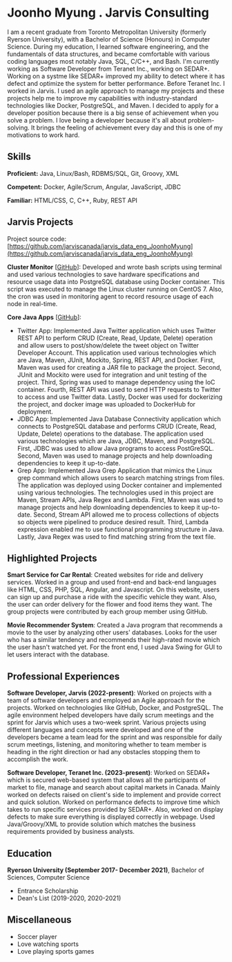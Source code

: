 # Joonho Myung . Jarvis Consulting

I am a recent graduate from Toronto Metropolitan University (formerly Ryerson University), with a Bachelor of Science (Honours) in Computer Science. During my education, I learned software engineering, and the fundamentals of data structures, and became comfortable with various coding languages most notably Java, SQL, C/C++, and Bash. I'm currently working as Software Developer from Teranet Inc., working on SEDAR+. Working on a systme like SEDAR+ improved my ability to detect where it has defect and optimize the system for better performance. Before Teranet Inc. I worked in Jarvis. I used an agile approach to manage my projects and these projects help me to improve my capabilities with industry-standard technologies like Docker, PostgreSQL, and Maven. I decided to apply for a developer position because there is a big sense of achievement when you solve a problem. I love being a developer because it's all about problem-solving. It brings the feeling of achievement every day and this is one of my motivations to work hard.

## Skills

**Proficient:** Java, Linux/Bash, RDBMS/SQL, Git, Groovy, XML

**Competent:** Docker, Agile/Scrum, Angular, JavaScript, JDBC

**Familiar:** HTML/CSS, C, C++, Ruby, REST API

## Jarvis Projects

Project source code: [https://github.com/jarviscanada/jarvis_data_eng_JoonhoMyung](https://github.com/jarviscanada/jarvis_data_eng_JoonhoMyung)


**Cluster Monitor** [[GitHub](https://github.com/jarviscanada/jarvis_data_eng_JoonhoMyung/tree/master/linux_sql)]: Developed and wrote bash scripts using terminal and used various technologies to save hardware specifications and resource usage data into PostgreSQL database using Docker container. This script was executed to manage the Linux cluster running on CentOS 7. Also, the cron was used in monitoring agent to record resource usage of each node in real-time.

**Core Java Apps** [[GitHub](https://github.com/jarviscanada/jarvis_data_eng_JoonhoMyung/tree/master/core_java)]:
      
  - Twitter App: Implemented Java Twitter application which uses Twitter REST API to perform CRUD (Create, Read, Update, Delete) operation and allow users to post/show/delete the tweet object on Twitter Developer Account. This application used various technologies which are Java, Maven, JUnit, Mockito, Spring, REST API, and Docker. First, Maven was used for creating a JAR file to package the project. Second, JUnit and Mockito were used for integration and unit testing of the project. Third, Spring was used to manage dependency using the IoC container. Fourth, REST API was used to send HTTP requests to Twitter to access and use Twitter data. Lastly, Docker was used for dockerizing the project, and docker image was uploaded to DockerHub for deployment.
  - JDBC App: Implemented Java Database Connectivity application which connects to PostgreSQL database and performs CRUD (Create, Read, Update, Delete) operations to the database. The application used various technologies which are Java, JDBC, Maven, and PostgreSQL. First, JDBC was used to allow Java programs to access PostGreSQL. Second, Maven was used to manage projects and help downloading dependencies to keep it up-to-date.
  - Grep App: Implemented Java Grep Application that mimics the Linux grep command which allows users to search matching strings from files. The application was deployed using Docker container and implemented using various technologies. The technologies used in this project are Maven, Stream APIs, Java Regex and Lambda. First, Maven was used to manage projects and help downloading dependencies to keep it up-to-date. Second, Stream API allowed me to process collections of objects so objects were pipelined to produce desired result. Third, Lambda expression enabled me to use functional programming structure in Java. Lastly, Java Regex was used to find matching string from the text file.


## Highlighted Projects
**Smart Service for Car Rental**: Created websites for ride and delivery services. Worked in a group and used front-end and back-end languages like HTML, CSS, PHP, SQL, Angular, and Javascript. On this website, users can sign up and purchase a ride with the specific vehicle they want. Also, the user can order delivery for the flower and food items they want. The group projects were contributed by each group member using GitHub.

**Movie Recommender System**: Created a Java program that recommends a movie to the user by analyzing other users' databases. Looks for the user who has a similar tendency and recommends their high-rated movie which the user hasn't watched yet. For the front end, I used Java Swing for GUI to let users interact with the database.


## Professional Experiences

**Software Developer, Jarvis (2022-present)**: Worked on projects with a team of software developers and employed an Agile approach for the projects. Worked on technologies like GitHub, Docker, and PostgreSQL. The agile environment helped developers have daily scrum meetings and the sprint for Jarvis which uses a two-week sprint. Various projects using different languages and concepts were developed and one of the developers became a team lead for the sprint and was responsible for daily scrum meetings, listening, and monitoring whether to team member is heading in the right direction or had any obstacles stopping them to accomplish the work.

**Software Developer, Teranet Inc. (2023-present)**: Worked on SEDAR+ which is secured web-based system that allows all the participants of market to file, manage and search about capital markets in Canada. Mainly worked on defects raised on client's side to implement and provide correct and quick solution. Worked on performance defects to improve time which takes to run specific services provided by SEDAR+. Also, worked on display defects to make sure everything is displayed correctly in webpage. Used Java/Groovy/XML to provide solution which matches the business requirements provided by business analysts. 


## Education
**Ryerson University (September 2017- December 2021)**, Bachelor of Sciences, Computer Science
- Entrance Scholarship
- Dean's List (2019-2020, 2020-2021)


## Miscellaneous
- Soccer player
- Love watching sports
- Love playing sports games
